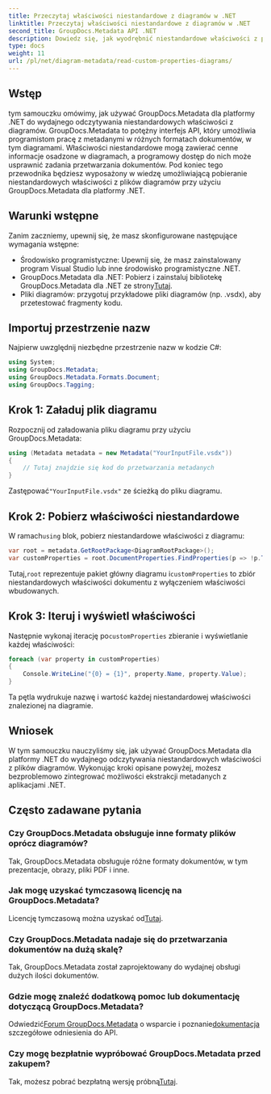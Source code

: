 ```yaml
---
title: Przeczytaj właściwości niestandardowe z diagramów w .NET
linktitle: Przeczytaj właściwości niestandardowe z diagramów w .NET
second_title: GroupDocs.Metadata API .NET
description: Dowiedz się, jak wyodrębnić niestandardowe właściwości z plików diagramów w platformie .NET przy użyciu GroupDocs.Metadata. Łatwy przewodnik krok po kroku dla programistów.
type: docs
weight: 11
url: /pl/net/diagram-metadata/read-custom-properties-diagrams/
---
```

## Wstęp
tym samouczku omówimy, jak używać GroupDocs.Metadata dla platformy .NET do wydajnego odczytywania niestandardowych właściwości z diagramów. GroupDocs.Metadata to potężny interfejs API, który umożliwia programistom pracę z metadanymi w różnych formatach dokumentów, w tym diagramami. Właściwości niestandardowe mogą zawierać cenne informacje osadzone w diagramach, a programowy dostęp do nich może usprawnić zadania przetwarzania dokumentów. Pod koniec tego przewodnika będziesz wyposażony w wiedzę umożliwiającą pobieranie niestandardowych właściwości z plików diagramów przy użyciu GroupDocs.Metadata dla platformy .NET.
## Warunki wstępne
Zanim zaczniemy, upewnij się, że masz skonfigurowane następujące wymagania wstępne:
- Środowisko programistyczne: Upewnij się, że masz zainstalowany program Visual Studio lub inne środowisko programistyczne .NET.
-  GroupDocs.Metadata dla .NET: Pobierz i zainstaluj bibliotekę GroupDocs.Metadata dla .NET ze strony[Tutaj](https://releases.groupdocs.com/metadata/net/).
- Pliki diagramów: przygotuj przykładowe pliki diagramów (np. .vsdx), aby przetestować fragmenty kodu.

## Importuj przestrzenie nazw
Najpierw uwzględnij niezbędne przestrzenie nazw w kodzie C#:
```csharp
using System;
using GroupDocs.Metadata;
using GroupDocs.Metadata.Formats.Document;
using GroupDocs.Tagging;
```
## Krok 1: Załaduj plik diagramu
Rozpocznij od załadowania pliku diagramu przy użyciu GroupDocs.Metadata:
```csharp
using (Metadata metadata = new Metadata("YourInputFile.vsdx"))
{
    // Tutaj znajdzie się kod do przetwarzania metadanych
}
```
 Zastępować`"YourInputFile.vsdx"` ze ścieżką do pliku diagramu.
## Krok 2: Pobierz właściwości niestandardowe
 W ramach`using` blok, pobierz niestandardowe właściwości z diagramu:
```csharp
var root = metadata.GetRootPackage<DiagramRootPackage>();
var customProperties = root.DocumentProperties.FindProperties(p => !p.Tags.Contains(Tags.Document.BuiltIn));
```
 Tutaj,`root` reprezentuje pakiet główny diagramu i`customProperties` to zbiór niestandardowych właściwości dokumentu z wyłączeniem właściwości wbudowanych.
## Krok 3: Iteruj i wyświetl właściwości
 Następnie wykonaj iterację po`customProperties` zbieranie i wyświetlanie każdej właściwości:
```csharp
foreach (var property in customProperties)
{
    Console.WriteLine("{0} = {1}", property.Name, property.Value);
}
```
Ta pętla wydrukuje nazwę i wartość każdej niestandardowej właściwości znalezionej na diagramie.

## Wniosek
W tym samouczku nauczyliśmy się, jak używać GroupDocs.Metadata dla platformy .NET do wydajnego odczytywania niestandardowych właściwości z plików diagramów. Wykonując kroki opisane powyżej, możesz bezproblemowo zintegrować możliwości ekstrakcji metadanych z aplikacjami .NET.

## Często zadawane pytania
### Czy GroupDocs.Metadata obsługuje inne formaty plików oprócz diagramów?
Tak, GroupDocs.Metadata obsługuje różne formaty dokumentów, w tym prezentacje, obrazy, pliki PDF i inne.
### Jak mogę uzyskać tymczasową licencję na GroupDocs.Metadata?
 Licencję tymczasową można uzyskać od[Tutaj](https://purchase.groupdocs.com/temporary-license/).
### Czy GroupDocs.Metadata nadaje się do przetwarzania dokumentów na dużą skalę?
Tak, GroupDocs.Metadata został zaprojektowany do wydajnej obsługi dużych ilości dokumentów.
### Gdzie mogę znaleźć dodatkową pomoc lub dokumentację dotyczącą GroupDocs.Metadata?
 Odwiedzić[Forum GroupDocs.Metadata](https://forum.groupdocs.com/c/metadata/14) o wsparcie i poznanie[dokumentacja](https://reference.groupdocs.com/metadata/net/) szczegółowe odniesienia do API.
### Czy mogę bezpłatnie wypróbować GroupDocs.Metadata przed zakupem?
 Tak, możesz pobrać bezpłatną wersję próbną[Tutaj](https://releases.groupdocs.com/).